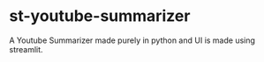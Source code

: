 # st-youtube-summarizer
A Youtube Summarizer made purely in python and UI is made using streamlit. 
